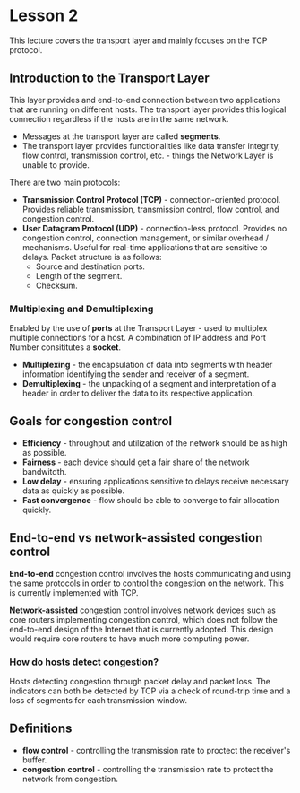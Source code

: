 # Lesson 2

This lecture covers the transport layer and mainly focuses on the TCP protocol.

## Introduction to the Transport Layer

This layer provides and end-to-end connection between two applications that
are running on different hosts. The transport layer provides this logical
connection regardless if the hosts are in the same network.

* Messages at the transport layer are called **segments**.
* The transport layer provides functionalities like data transfer integrity,
flow control, transmission control, etc. - things the Network Layer is unable
to provide.

There are two main protocols:

* **Transmission Control Protocol (TCP)** - connection-oriented protocol.
Provides reliable transmission, transmission control, flow control, and
congestion control.
* **User Datagram Protocol (UDP)** - connection-less protocol. Provides no
congestion control, connection management, or similar overhead / mechanisms.
Useful for real-time applications that are sensitive to delays. Packet structure
is as follows:
  * Source and destination ports.
  * Length of the segment.
  * Checksum.

### Multiplexing and Demultiplexing

Enabled by the use of **ports** at the Transport Layer - used to multiplex
multiple connections for a host. A combination of IP address and Port Number
consititutes a **socket**.

* **Multiplexing** - the encapsulation of data into segments with header
information identifying the sender and receiver of a segment.
* **Demultiplexing** - the unpacking of a segment and interpretation of a header
in order to deliver the data to its respective application.

## Goals for congestion control

* **Efficiency** - throughput and utilization of the network should be as high
as possible.
* **Fairness** - each device should get a fair share of the network bandwitdth.
* **Low delay** - ensuring applications sensitive to delays receive necessary
data as quickly as possible.
* **Fast convergence** - flow should be able to converge to fair allocation
quickly.

## End-to-end vs network-assisted congestion control

**End-to-end** congestion control involves the hosts communicating and using the
same protocols in order to control the congestion on the network. This is
currently implemented with TCP.

**Network-assisted** congestion control involves network devices such as core
routers implementing congestion control, which does not follow the end-to-end
design of the Internet that is currently adopted. This design would require
core routers to have much more computing power.

### How do hosts detect congestion?

Hosts detecting congestion through packet delay and packet loss. The indicators
can both be detected by TCP via a check of round-trip time and a loss of
segments for each transmission window.

## Definitions

* **flow control** - controlling the transmission rate to proctect the
receiver's buffer.
* **congestion control** - controlling the transmission rate to protect the
network from congestion.
